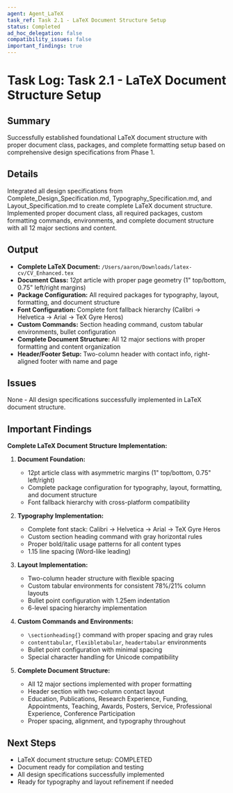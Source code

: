 ```yaml
---
agent: Agent_LaTeX
task_ref: Task 2.1 - LaTeX Document Structure Setup
status: Completed
ad_hoc_delegation: false
compatibility_issues: false
important_findings: true
---
```


# Task Log: Task 2.1 - LaTeX Document Structure Setup

## Summary
Successfully established foundational LaTeX document structure with proper document class, packages, and complete formatting setup based on comprehensive design specifications from Phase 1.

## Details
Integrated all design specifications from Complete_Design_Specification.md, Typography_Specification.md, and Layout_Specification.md to create complete LaTeX document structure. Implemented proper document class, all required packages, custom formatting commands, environments, and complete document structure with all 12 major sections and content.

## Output
- **Complete LaTeX Document:** `/Users/aaron/Downloads/latex-cv/CV_Enhanced.tex`
- **Document Class:** 12pt article with proper page geometry (1" top/bottom, 0.75" left/right margins)
- **Package Configuration:** All required packages for typography, layout, formatting, and document structure
- **Font Configuration:** Complete font fallback hierarchy (Calibri → Helvetica → Arial → TeX Gyre Heros)
- **Custom Commands:** Section heading command, custom tabular environments, bullet configuration
- **Complete Document Structure:** All 12 major sections with proper formatting and content organization
- **Header/Footer Setup:** Two-column header with contact info, right-aligned footer with name and page

## Issues
None - All design specifications successfully implemented in LaTeX document structure.

## Important Findings
**Complete LaTeX Document Structure Implementation:**

1. **Document Foundation:**
   - 12pt article class with asymmetric margins (1" top/bottom, 0.75" left/right)
   - Complete package configuration for typography, layout, formatting, and document structure
   - Font fallback hierarchy with cross-platform compatibility

2. **Typography Implementation:**
   - Complete font stack: Calibri → Helvetica → Arial → TeX Gyre Heros
   - Custom section heading command with gray horizontal rules
   - Proper bold/italic usage patterns for all content types
   - 1.15 line spacing (Word-like leading)

3. **Layout Implementation:**
   - Two-column header structure with flexible spacing
   - Custom tabular environments for consistent 78%/21% column layouts
   - Bullet point configuration with 1.25em indentation
   - 6-level spacing hierarchy implementation

4. **Custom Commands and Environments:**
   - `\sectionheading{}` command with proper spacing and gray rules
   - `contenttabular`, `flexibletabular`, `headertabular` environments
   - Bullet point configuration with minimal spacing
   - Special character handling for Unicode compatibility

5. **Complete Document Structure:**
   - All 12 major sections implemented with proper formatting
   - Header section with two-column contact layout
   - Education, Publications, Research Experience, Funding, Appointments, Teaching, Awards, Posters, Service, Professional Experience, Conference Participation
   - Proper spacing, alignment, and typography throughout

## Next Steps
- LaTeX document structure setup: COMPLETED
- Document ready for compilation and testing
- All design specifications successfully implemented
- Ready for typography and layout refinement if needed
